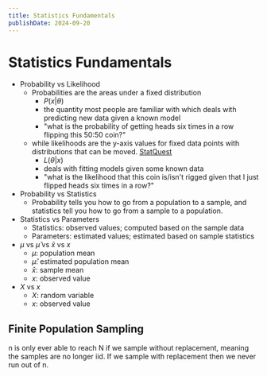 ```yaml
---
title: Statistics Fundamentals
publishDate: 2024-09-20
---
```


# Statistics Fundamentals

- Probability vs Likelihood
  - Probabilities are the areas under a fixed distribution
    - $P(x|\theta)$
    - the quantity most people are familiar with which deals with predicting new data given a known model
    - "what is the probability of getting heads six times in a row flipping this 50:50 coin?"
  - while likelihoods are the y-axis values for fixed data points with distributions that can be moved. [StatQuest](https://www.youtube.com/watch?v=pYxNSUDSFH4)
    - $L(\theta|x)$
    - deals with fitting models given some known data
    - "what is the likelihood that this coin is/isn't rigged given that I just flipped heads six times in a row?"
- Probability vs Statistics
  - Probability tells you how to go from a population to a sample, and statistics tell you how to go from a sample to a population.
- Statistics vs Parameters
  - Statistics: observed values; computed based on the sample data
  - Parameters: estimated values; estimated based on sample statistics
- $\mu$ vs $\hat{\mu}$ vs $\bar{x}$ vs $x$
  - $\mu$: population mean
  - $\hat{\mu}$: estimated population mean
  - $\bar{x}$: sample mean
  - $x$: observed value
- $X$ vs $x$
  - $X$: random variable
  - $x$: observed value

## Finite Population Sampling

n is only ever able to reach N if we sample without replacement, meaning the samples are no longer iid. If we sample with replacement then we never run out of n.
